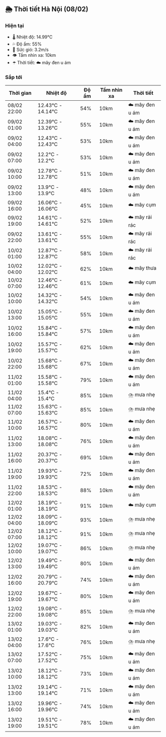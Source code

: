 ## 🌦️ Thời tiết Hà Nội (08/02)

### Hiện tại

- 🌡️ Nhiệt độ: 14.99℃
- 💦 Độ ẩm: 55%
- 💨 Sức gió: 3.2m/s
- 👁️ Tầm nhìn xa: 10km
- ☂️ Thời tiết: ☁️ mây đen u ám

### Sắp tới

| Thời gian | Nhiệt độ | Độ ẩm | Tầm nhìn xa | Thời tiết |
| --- | --- | --- | --- | --- |
| 08/02 22:00 | 12.43℃ - 14.14℃ | 54% | 10km | ☁️ mây đen u ám |
| 09/02 01:00 | 12.39℃ - 13.26℃ | 55% | 10km | ☁️ mây đen u ám |
| 09/02 04:00 | 12.43℃ - 12.43℃ | 53% | 10km | ☁️ mây đen u ám |
| 09/02 07:00 | 12.2℃ - 12.2℃ | 53% | 10km | ☁️ mây đen u ám |
| 09/02 10:00 | 12.78℃ - 12.78℃ | 51% | 10km | ☁️ mây đen u ám |
| 09/02 13:00 | 13.9℃ - 13.9℃ | 48% | 10km | ☁️ mây đen u ám |
| 09/02 16:00 | 16.06℃ - 16.06℃ | 45% | 10km | ☁️ mây cụm |
| 09/02 19:00 | 14.61℃ - 14.61℃ | 52% | 10km | ☁️ mây rải rác |
| 09/02 22:00 | 13.61℃ - 13.61℃ | 55% | 10km | ☁️ mây rải rác |
| 10/02 01:00 | 12.87℃ - 12.87℃ | 58% | 10km | ☁️ mây rải rác |
| 10/02 04:00 | 12.02℃ - 12.02℃ | 62% | 10km | ☁️ mây thưa |
| 10/02 07:00 | 12.46℃ - 12.46℃ | 61% | 10km | ☁️ mây cụm |
| 10/02 10:00 | 14.32℃ - 14.32℃ | 54% | 10km | ☁️ mây đen u ám |
| 10/02 13:00 | 15.05℃ - 15.05℃ | 55% | 10km | ☁️ mây đen u ám |
| 10/02 16:00 | 15.84℃ - 15.84℃ | 57% | 10km | ☁️ mây đen u ám |
| 10/02 19:00 | 15.57℃ - 15.57℃ | 62% | 10km | ☁️ mây đen u ám |
| 10/02 22:00 | 15.68℃ - 15.68℃ | 67% | 10km | ☁️ mây đen u ám |
| 11/02 01:00 | 15.58℃ - 15.58℃ | 79% | 10km | ☁️ mây đen u ám |
| 11/02 04:00 | 15.4℃ - 15.4℃ | 85% | 10km | ⛈️ mưa nhẹ |
| 11/02 07:00 | 15.63℃ - 15.63℃ | 85% | 10km | ⛈️ mưa nhẹ |
| 11/02 10:00 | 16.57℃ - 16.57℃ | 80% | 10km | ☁️ mây đen u ám |
| 11/02 13:00 | 18.08℃ - 18.08℃ | 76% | 10km | ☁️ mây đen u ám |
| 11/02 16:00 | 20.37℃ - 20.37℃ | 69% | 10km | ☁️ mây đen u ám |
| 11/02 19:00 | 19.93℃ - 19.93℃ | 72% | 10km | ☁️ mây đen u ám |
| 11/02 22:00 | 18.53℃ - 18.53℃ | 88% | 10km | ☁️ mây đen u ám |
| 12/02 01:00 | 18.19℃ - 18.19℃ | 91% | 10km | ☁️ mây cụm |
| 12/02 04:00 | 18.09℃ - 18.09℃ | 93% | 10km | ⛈️ mưa nhẹ |
| 12/02 07:00 | 18.12℃ - 18.12℃ | 91% | 10km | ⛈️ mưa nhẹ |
| 12/02 10:00 | 19.07℃ - 19.07℃ | 86% | 10km | ⛈️ mưa nhẹ |
| 12/02 13:00 | 19.49℃ - 19.49℃ | 80% | 10km | ☁️ mây đen u ám |
| 12/02 16:00 | 20.79℃ - 20.79℃ | 74% | 10km | ☁️ mây đen u ám |
| 12/02 19:00 | 19.67℃ - 19.67℃ | 80% | 10km | ☁️ mây đen u ám |
| 12/02 22:00 | 19.08℃ - 19.08℃ | 85% | 10km | ⛈️ mưa nhẹ |
| 13/02 01:00 | 19.03℃ - 19.03℃ | 82% | 10km | ☁️ mây đen u ám |
| 13/02 04:00 | 17.6℃ - 17.6℃ | 76% | 10km | ⛈️ mưa nhẹ |
| 13/02 07:00 | 17.52℃ - 17.52℃ | 75% | 10km | ☁️ mây đen u ám |
| 13/02 10:00 | 18.12℃ - 18.12℃ | 73% | 10km | ☁️ mây đen u ám |
| 13/02 13:00 | 19.14℃ - 19.14℃ | 71% | 10km | ☁️ mây đen u ám |
| 13/02 16:00 | 19.96℃ - 19.96℃ | 74% | 10km | ☁️ mây đen u ám |
| 13/02 19:00 | 19.51℃ - 19.51℃ | 78% | 10km | ☁️ mây đen u ám |
